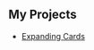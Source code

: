 
## My Projects

- <a href="https://expanding-cards-jayaxsurya.netlify.app/" target="_blank">Expanding Cards</a>


